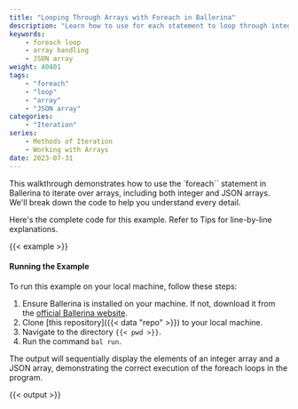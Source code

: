 ```yaml
---
title: "Looping Through Arrays with Foreach in Ballerina"
description: "Learn how to use for each statement to loop through integer and JSON arrays in Ballerina."
keywords:
    - foreach loop
    - array handling
    - JSON array
weight: 40401
tags:
    - "foreach"
    - "loop"
    - "array"
    - "JSON array"
categories:
    - "Iteration"
series:
    - Methods of Iteration
    - Working with Arrays
date: 2023-07-31
---
```


This walkthrough demonstrates how to use the `foreach`` statement in Ballerina to iterate over arrays, including both integer and JSON arrays. We'll break down the code to help you understand every detail.

<!--more-->
Here's the complete code for this example. Refer to <span class="text-info"><i class="far fa-lightbulb"></i> Tips</span> for line-by-line explanations.

{{< example >}}


#### Running the Example

To run this example on your local machine, follow these steps:

1. Ensure Ballerina is installed on your machine. If not, download it from the [official Ballerina website](https://ballerina.io).
2. Clone [this repository]({{< data "repo" >}}) to your local machine.
3. Navigate to the directory `{{< pwd >}}`.
4. Run the command `bal run`. 

The output will sequentially display the elements of an integer array and a JSON array, demonstrating the correct execution of the foreach loops in the program.

{{< output >}}
